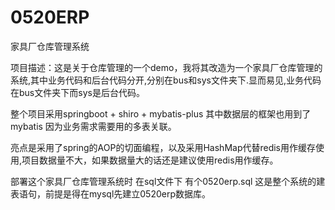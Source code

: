# 0520ERP
 家具厂仓库管理系统

项目描述：这是关于仓库管理的一个demo，我将其改造为一个家具厂仓库管理的系统,其中业务代码和后台代码分开,分别在bus和sys文件夹下.显而易见,业务代码在bus文件夹下而sys是后台代码。


整个项目采用springboot + shiro + mybatis-plus 其中数据层的框架也用到了mybatis 因为业务需求需要用的多表关联。

亮点是采用了spring的AOP的切面编程，以及采用HashMap代替redis用作缓存使用,项目数据量不大，如果数据量大的话还是建议使用redis用作缓存。

部署这个家具厂仓库管理系统时  在sql文件下 有个0520erp.sql  这是整个系统的建表语句，前提是得在mysql先建立0520erp数据库。

